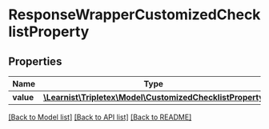 # ResponseWrapperCustomizedChecklistProperty

## Properties
Name | Type | Description | Notes
------------ | ------------- | ------------- | -------------
**value** | [**\Learnist\Tripletex\Model\CustomizedChecklistProperty**](CustomizedChecklistProperty.md) |  | [optional] 

[[Back to Model list]](../../README.md#documentation-for-models) [[Back to API list]](../../README.md#documentation-for-api-endpoints) [[Back to README]](../../README.md)

